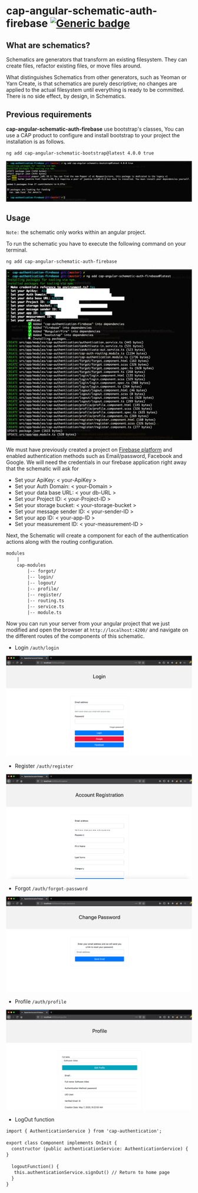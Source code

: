 # cap-angular-schematic-auth-firebase [![Generic badge](https://img.shields.io/badge/CAP-Active-<COLOR>.svg)](https://shields.io/)

## What are schematics?
Schematics are generators that transform an existing filesystem. They can create files, refactor existing files, or move files around.

What distinguishes Schematics from other generators, such as Yeoman or Yarn Create, is that schematics are purely descriptive; no changes are applied to the actual filesystem until everything is ready to be committed. There is no side effect, by design, in Schematics.


## **Previous requirements**
**cap-angular-schematic-auth-firebase** use bootstrap's classes, You can use a CAP product to configure and install bootstrap to your project the installation is as follows.

```
ng add cap-angular-schematic-bootstrap@latest 4.0.0 true
```
![Alt text](https://github.com/software-allies/cap-angular-schematic-auth-firebase/blob/development/assets/images/cap-angular-schematic-bootstrap.png "cap-angular-schematic-bootstrap")

## **Usage**
`Note:` the schematic only works within an angular project.

To run the schematic you have to execute the following command on your terminal.

```
ng add cap-angular-schematic-auth-firebase
```
![Alt text](https://github.com/software-allies/cap-angular-schematic-auth-firebase/blob/development/assets/images/cap-angular-schematic-firebase.png "cap-angular-schematic-bootstrap")

We must have previously created a project on [Firebase platform](https://console.firebase.google.com/u/0/) and enabled authentication methods such as Email/password, Facebook and Google. We will need the credentials in our firebase application right away that the schematic will ask for

* Set your ApiKey: < your-ApiKey >
* Set your Auth Domain: < your-Domain >
* Set your data base URL: < your db-URL >
* Set your Project ID: < your-Project-ID >
* Set your storage bucket: < your-storage-bucket >
* Set your message sender ID: < your-sender-ID >
* Set your app ID: < your-app-ID >
* Set your measurement ID: < your-measurement-ID >

Next, the Schematic will create a component for each of the authentication actions along with the routing configuration.

```
modules
    |
    cap-modules
        |-- forgot/
        |-- login/
        |-- logout/
        |-- profile/
        |-- register/
        |-- routing.ts 
        |-- service.ts
        |-- module.ts
```

Now you can run your server from your angular project that we just modified and open the browser at `http://localhost:4200/` and navigate on the different routes of the components of this schematic.

* Login `/auth/login`

![Alt text](https://github.com/software-allies/cap-angular-schematic-auth-firebase/blob/development/assets/images/login.png "Login")

* Register `/auth/register`

![Alt text](https://github.com/software-allies/cap-angular-schematic-auth-firebase/blob/development/assets/images/register.png "Login")

* Forgot `/auth/forgot-password`

![Alt text](https://github.com/software-allies/cap-angular-schematic-auth-firebase/blob/development/assets/images/forgot.png "Login")

* Profile `/auth/profile`

![Alt text](https://github.com/software-allies/cap-angular-schematic-auth-firebase/blob/development/assets/images/profile.png 
"Login")

* LogOut function 

```
import { AuthenticationService } from 'cap-authentication';

export class Component implements OnInit {
  constructor (public authenticationService: AuthenticationService) { }
  
  logoutFunction() {
   this.authenticationService.signOut() // Return to home page 
  }
}
```



